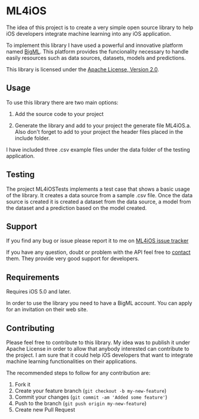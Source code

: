 # ML4iOS

The idea of this project is to create a very simple open source
library to help iOS developers integrate machine learning into any iOS 
application.

To implement this library I have used a powerful and innovative
platform named [BigML](https://bigml.com). This platform provides 
the funcionality necessary to handle easily resources such as data 
sources, datasets, models and predictions.

This library is licensed under the
[Apache License, Version 2.0](http://www.apache.org/licenses/LICENSE-2.0.html).

## Usage

To use this library there are two main options:

1) Add the source code to your project 

2) Generate the library and add to your project the generate file ML4iOS.a. 
Also don't forget to add to your project the header files placed in the include folder.

I have included three .csv example files under the data folder of the testing application.

## Testing

The project ML4iOSTests implements a test case that shows a basic usage of the library.
It creates a data source from a sample .csv file. Once the data source is created it is
created a dataset from the data source, a model from the dataset and a prediction based
on the model created.

## Support

If you find any bug or issue please report it to me on
[ML4iOS issue tracker](https://github.com/fgarcialainez/ml4ios/issues)

If you have any question, doubt or problem with the API feel free
to [contact](https://bigml.com/developers/support) them. They provide
very good support for developers.

## Requirements

Requires iOS 5.0 and later.

In order to use the library you need to have a BigML account. You can apply
for an invitation on their web site.

## Contributing

Please feel free to contribute to this library. My idea was 
to publish it under Apache License in order to allow that anybody
interested can contribute to the project. I am sure that it could 
help iOS developers that want to integrate machine learning functionalities 
on their applications.

The recommended steps to follow for any contribution are:

1. Fork it
2. Create your feature branch (`git checkout -b my-new-feature`)
3. Commit your changes (`git commit -am 'Added some feature'`)
4. Push to the branch (`git push origin my-new-feature`)
5. Create new Pull Request
